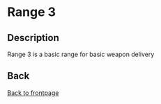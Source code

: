 # Range 3

## Description

Range 3 is a  basic range for basic weapon delivery




## Back
[Back to frontpage](https://132nd-vwing.github.io/TRMT-Brief/)
